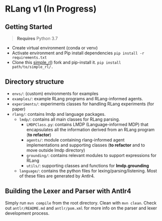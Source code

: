 # RLang v1 (In Progress)

## Getting Started

> **Requires** Python 3.7
- Create virtual environment (conda or venv)
- Activate environment and Pip install dependencies 
    ```pip install -r requirements.txt```
- Clone this [simple_rl](https://github.com/rafarodsa/simple_rl)) fork and pip-install it.
    ```pip install path/to/simple_rl/.```

## Directory structure

- `envs/`: (custom) environments for examples
- `examples/`: example RLang programs and RLang-informed agents. 
- `experiments/`: experiments classes for handling RLang experiments (for paper)
- `rlang/`: contains lmdp and language packages.
    - `lmdp/`: contains all main classes for RLang parsing.
        - `LMDPClass.py`: contains LMDP (Language-informed MDP) that encapsulates all the information derived from an RLang program (**to refactor**)
        - `agents/`: module containing rlang-informed agent implementations and supporting classes (**to refactor** and to move outside lmdp directory)
        - `grounding/`: contains relevant modules to support expressions for RLang
        - `utils/`: supporting classes and functions for __lmdp.grounding__
    - `language/`: contains the python files for lexing/parsing/listening. Most of these files are generated by Antlr4.
    
## Building the Lexer and Parser with Antlr4

Simply run `mvn compile` from the root directory. 
Clean with `mvn clean`. Check out `antlr/README.md` 
and `antlr/pom.xml` for more info on the parser and 
lexer development process.
